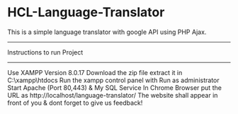 # HCL-Language-Translator
This is a simple language translator with google API using PHP Ajax. 
*************************************************************************************************************************************************************************
Instructions to run Project
*************************************************************************************************************************************************************************
Use XAMPP Version 8.0.17
Download the zip file extract it in C:\xampp\htdocs
Run the xampp control panel with Run as administrator 
Start Apache (Port 80,443) & My SQL Service
In Chrome Browser put the  URL as http://localhost/language-translator/ 
The website shall appear in front of you & dont forget to give us feedback!
